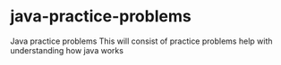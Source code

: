 # java-practice-problems
Java practice problems 
This will consist of practice problems help with understanding how java works
